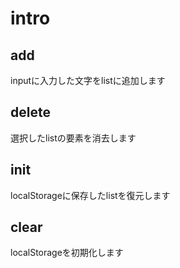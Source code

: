 # intro
## add
inputに入力した文字をlistに追加します
## delete
選択したlistの要素を消去します
## init
localStorageに保存したlistを復元します
## clear
localStorageを初期化します
